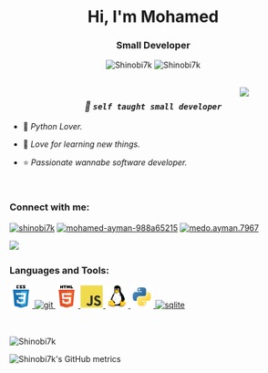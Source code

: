 <h1 align="center">Hi, I'm Mohamed
<h3 align="center">Small Developer</h3>


<p align="center"> <img src="https://komarev.com/ghpvc/?username=Shinobi7k&label=Profile%20views&color=0e75b6&style=flat" alt="Shinobi7k" alt="Shinobi7k" /> 
<img src="https://img.shields.io/github/followers/Shinobi7k?label=Followers" alt="Shinobi7k" /> </p> <br> 

<img align="right" src="https://user-images.githubusercontent.com/63050133/156676671-d5b2e362-97d4-4404-9447-dd71ddfea82f.gif" width = 100px/>

<div align="center">

  ### ***💫 ``self taught small developer``*** 
</div>

<div align="left">
 
 - 🐍 *Python Lover.*

 - 💛 *Love for learning new things.*

 - ⭐ *Passionate wannabe software developer.*
</div>

<br>


<div>
<h3 align="left">Connect with me:</h3>
<p align="left">
<a href="https://twitter.com/shinobi7k" target="blank"><img align="center" src="https://raw.githubusercontent.com/rahuldkjain/github-profile-readme-generator/master/src/images/icons/Social/twitter.svg" alt="shinobi7k" height="30" width="40" /></a>
<a href="https://linkedin.com/in/mohamed-ayman-988a65215" target="blank"><img align="center" src="https://raw.githubusercontent.com/rahuldkjain/github-profile-readme-generator/master/src/images/icons/Social/linked-in-alt.svg" alt="mohamed-ayman-988a65215" height="30" width="40" /></a>
<a href="https://fb.com/medo.ayman.7967" target="blank"><img align="center" src="https://raw.githubusercontent.com/rahuldkjain/github-profile-readme-generator/master/src/images/icons/Social/facebook.svg" alt="medo.ayman.7967" height="30" width="40" /></a>
</p>

![](https://dcbadge.vercel.app/api/shield/543172445155098624)
</div>

<div>
<h3 align="left">Languages and Tools:</h3>
<p align="left"> <a href="https://www.w3schools.com/css/" target="_blank" rel="noreferrer"> <img src="https://raw.githubusercontent.com/devicons/devicon/master/icons/css3/css3-original-wordmark.svg" alt="css3" width="40" height="40"/> </a> <a href="https://git-scm.com/" target="_blank" rel="noreferrer"> <img src="https://www.vectorlogo.zone/logos/git-scm/git-scm-icon.svg" alt="git" width="40" height="40"/> </a> <a href="https://www.w3.org/html/" target="_blank" rel="noreferrer"> <img src="https://raw.githubusercontent.com/devicons/devicon/master/icons/html5/html5-original-wordmark.svg" alt="html5" width="40" height="40"/> </a> <a href="https://developer.mozilla.org/en-US/docs/Web/JavaScript" target="_blank" rel="noreferrer"> <img src="https://raw.githubusercontent.com/devicons/devicon/master/icons/javascript/javascript-original.svg" alt="javascript" width="40" height="40"/> </a> <a href="https://www.linux.org/" target="_blank" rel="noreferrer"> <img src="https://raw.githubusercontent.com/devicons/devicon/master/icons/linux/linux-original.svg" alt="linux" width="40" height="40"/> </a> <a href="https://www.python.org" target="_blank" rel="noreferrer"> <img src="https://raw.githubusercontent.com/devicons/devicon/master/icons/python/python-original.svg" alt="python" width="40" height="40"/> </a> <a href="https://www.sqlite.org/" target="_blank" rel="noreferrer"> <img src="https://www.vectorlogo.zone/logos/sqlite/sqlite-icon.svg" alt="sqlite" width="40" height="40"/> </a> </p>
</div>

<br>

<p><img align="center" src="https://readme-stats-thegoldenpro.vercel.app/api?username=Shinobi7k&show_icons=true&theme=gruvbox" alt="Shinobi7k" /></p>

<p><img src="https://metrics.lecoq.io/Shinobi7k" alt="Shinobi7k's GitHub metrics" /></p>
